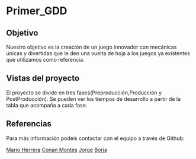 # Primer_GDD

## Objetivo
Nuestro objetivo es la creación de un juego innovador con mecánicas únicas y divertidas que le den una vuelta de hoja a los juegos ya existentes que utilizamos como referencia.

## Vistas del proyecto

El proyecto se divide en tres fases(Preproducción,Producción y PostProducción). Se pueden ver los tiempos de desarrollo a partir de la tabla que acompaña a cada fase.

## Referencias

Para más información podeis contactar con el equipo a través de Github:

[Mario Herrera](https://github.com/Kenflin)
[Conan Montes](https://github.com/ConanMG)
[Jorge](https://github.com/Ge0Ka)
[Borja](https://github.com/BorjaEnbiei)
